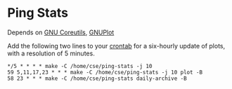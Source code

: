 # Ping Stats

Depends on [GNU Coreutils](http://www.gnu.org/software/coreutils/coreutils.html), [GNUPlot](http://www.gnuplot.info/)

Add the following two lines to your [crontab](https://crontab.guru/) for a six-hourly update of plots, with a resolution of 5 minutes.
```
*/5 * * * * make -C /home/cse/ping-stats -j 10
59 5,11,17,23 * * * make -C /home/cse/ping-stats -j 10 plot -B
58 23 * * * make -C /home/cse/ping-stats daily-archive -B
```
